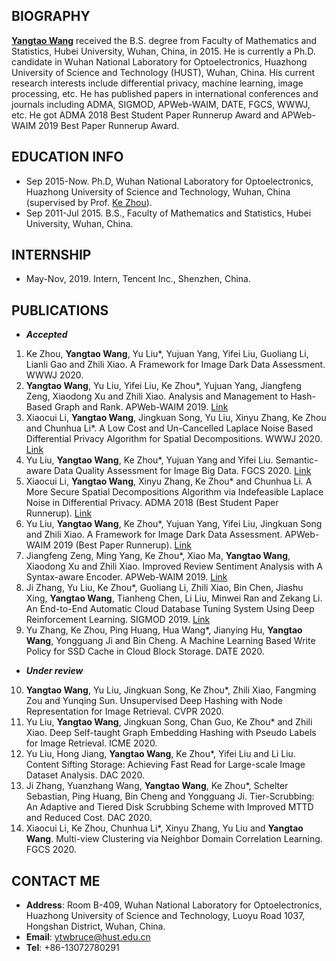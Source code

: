 ## BIOGRAPHY
**[Yangtao Wang](https://github.com/wangyangtao)** received the B.S. degree from Faculty of Mathematics and Statistics, Hubei University, Wuhan, China, in 2015. He is currently a Ph.D. candidate in Wuhan National Laboratory for Optoelectronics, Huazhong University of Science and Technology (HUST), Wuhan, China. His current research interests include differential privacy, machine learning, image processing, etc. He has published papers in international conferences and journals including ADMA, SIGMOD, APWeb-WAIM, DATE, FGCS, WWWJ, etc. He got ADMA 2018 Best Student Paper Runnerup Award and APWeb-WAIM 2019 Best Paper Runnerup Award.

## EDUCATION INFO
- Sep 2015-Now. Ph.D, Wuhan National Laboratory for Optoelectronics, Huazhong University of Science and Technology, Wuhan, China (supervised by Prof. [Ke Zhou](http://faculty.hust.edu.cn/zhouke2/zh_CN/index.htm)).
- Sep 2011-Jul 2015. B.S., Faculty of Mathematics and Statistics, Hubei University, Wuhan, China.

## INTERNSHIP
- May-Nov, 2019. Intern, Tencent Inc., Shenzhen, China.

## PUBLICATIONS
- ***Accepted***
1. Ke Zhou, **Yangtao Wang**, Yu Liu*, Yujuan Yang, Yifei Liu, Guoliang Li, Lianli Gao and Zhili Xiao. A Framework for Image Dark Data Assessment. WWWJ 2020.
2. **Yangtao Wang**, Yu Liu, Yifei Liu, Ke Zhou*, Yujuan Yang, Jiangfeng Zeng, Xiaodong Xu and Zhili Xiao. Analysis and Management to Hash-Based Graph and Rank. APWeb-WAIM 2019. [Link](https://link.springer.com/chapter/10.1007%2F978-3-030-26072-9_22)
3. Xiaocui Li, **Yangtao Wang**, Jingkuan Song, Yu Liu, Xinyu Zhang, Ke Zhou and Chunhua Li*. A Low Cost and Un-Cancelled Laplace Noise Based Differential Privacy Algorithm for Spatial Decompositions. WWWJ 2020. [Link](https://link.springer.com/article/10.1007/s11280-019-00769-8?wt_mc=Internal.Event.1.SEM.ArticleAuthorOnlineFirst&utm_source=ArticleAuthorContributingOnlineFirst&utm_medium=email&utm_content=AA_en_06082018&ArticleAuthorContributingOnlineFirst_20200112)
4. Yu Liu, **Yangtao Wang**, Ke Zhou*, Yujuan Yang and Yifei Liu. Semantic-aware Data Quality Assessment for Image Big Data. FGCS 2020. [Link](https://www.sciencedirect.com/science/article/pii/S0167739X19302304?via%3Dihub)
5. Xiaocui Li, **Yangtao Wang**, Xinyu Zhang, Ke Zhou* and Chunhua Li. A More Secure Spatial Decompositions Algorithm via Indefeasible Laplace Noise in Differential Privacy. ADMA 2018 (Best Student Paper Runnerup). [Link](https://link.springer.com/chapter/10.1007%2F978-3-030-05090-0_19)
6. Yu Liu, **Yangtao Wang**, Ke Zhou*, Yujuan Yang, Yifei Liu, Jingkuan Song and Zhili Xiao. A Framework for Image Dark Data Assessment. APWeb-WAIM 2019 (Best Paper Runnerup). [Link](https://link.springer.com/chapter/10.1007%2F978-3-030-26072-9_1)
7. Jiangfeng Zeng, Ming Yang, Ke Zhou*, Xiao Ma, **Yangtao Wang**, Xiaodong Xu and Zhili Xiao. Improved Review Sentiment Analysis with A Syntax-aware Encoder. APWeb-WAIM 2019. [Link](https://link.springer.com/chapter/10.1007%2F978-3-030-26075-0_6)
8. Ji Zhang, Yu Liu, Ke Zhou*, Guoliang Li, Zhili Xiao, Bin Chen, Jiashu Xing, **Yangtao Wang**, Tianheng Chen, Li Liu, Minwei Ran and Zekang Li. An End-to-End Automatic Cloud Database Tuning System Using Deep Reinforcement Learning. SIGMOD 2019. [Link](https://dl.acm.org/doi/10.1145/3299869.3300085)
9. Yu Zhang, Ke Zhou, Ping Huang, Hua Wang*, Jianying Hu, **Yangtao Wang**, Yongguang Ji and Bin Cheng. A Machine Learning Based Write Policy for SSD Cache in Cloud Block Storage. DATE 2020.
- ***Under review***
10. **Yangtao Wang**, Yu Liu, Jingkuan Song, Ke Zhou*, Zhili Xiao, Fangming Zou and Yunqing Sun. Unsupervised Deep Hashing with Node Representation for Image Retrieval. CVPR 2020.
11. Yu Liu, **Yangtao Wang**, Jingkuan Song, Chan Guo, Ke Zhou* and Zhili Xiao. Deep Self-taught Graph Embedding Hashing with Pseudo Labels for Image Retrieval. ICME 2020.
12. Yu Liu, Hong Jiang, **Yangtao Wang**, Ke Zhou*, Yifei Liu and Li Liu. Content Sifting Storage: Achieving Fast Read for Large-scale Image Dataset Analysis. DAC 2020.
13. Ji Zhang, Yuanzhang Wang, **Yangtao Wang**, Ke Zhou*, Schelter Sebastian, Ping Huang, Bin Cheng and Yongguang Ji. Tier-Scrubbing: An Adaptive and Tiered Disk Scrubbing Scheme with Improved MTTD and Reduced Cost. DAC 2020. 
14. Xiaocui Li, Ke Zhou, Chunhua Li*, Xinyu Zhang, Yu Liu and **Yangtao Wang**. Multi-view Clustering via Neighbor Domain Correlation Learning. FGCS 2020. 

## CONTACT ME
- **Address**: Room B-409, Wuhan National Laboratory for Optoelectronics, Huazhong University of Science and Technology, Luoyu Road 1037, Hongshan District, Wuhan, China.
- **Email**: ytwbruce@hust.edu.cn
- **Tel**: +86-13072780291
